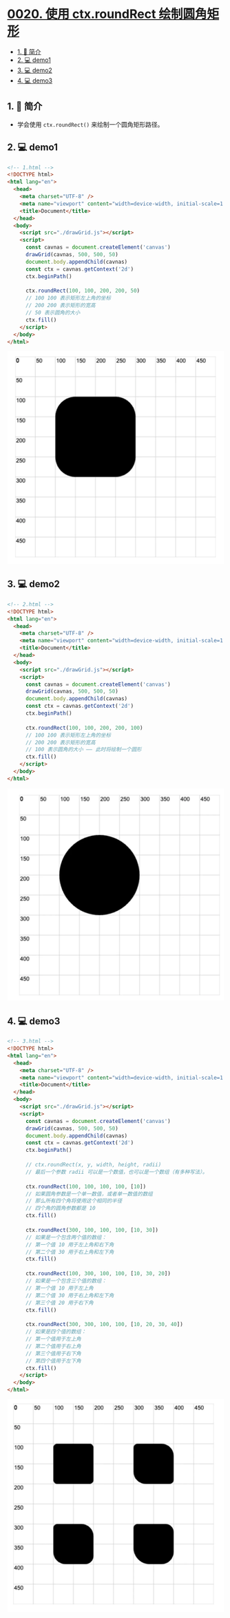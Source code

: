 # [0020. 使用 ctx.roundRect 绘制圆角矩形](https://github.com/Tdahuyou/TNotes.template/tree/main/notes/0020.%20%E4%BD%BF%E7%94%A8%20ctx.roundRect%20%E7%BB%98%E5%88%B6%E5%9C%86%E8%A7%92%E7%9F%A9%E5%BD%A2)



<!-- region:toc -->
- [1. 📝 简介](#1--简介)
- [2. 💻 demo1](#2--demo1)
- [3. 💻 demo2](#3--demo2)
- [4. 💻 demo3](#4--demo3)
<!-- endregion:toc -->

## 1. 📝 简介

- 学会使用 `ctx.roundRect()` 来绘制一个圆角矩形路径。

## 2. 💻 demo1

```html
<!-- 1.html -->
<!DOCTYPE html>
<html lang="en">
  <head>
    <meta charset="UTF-8" />
    <meta name="viewport" content="width=device-width, initial-scale=1.0" />
    <title>Document</title>
  </head>
  <body>
    <script src="./drawGrid.js"></script>
    <script>
      const cavnas = document.createElement('canvas')
      drawGrid(cavnas, 500, 500, 50)
      document.body.appendChild(cavnas)
      const ctx = cavnas.getContext('2d')
      ctx.beginPath()

      ctx.roundRect(100, 100, 200, 200, 50)
      // 100 100 表示矩形左上角的坐标
      // 200 200 表示矩形的宽高
      // 50 表示圆角的大小
      ctx.fill()
    </script>
  </body>
</html>
```

![](assets/2024-10-04-00-47-41.png)

## 3. 💻 demo2

```html
<!-- 2.html -->
<!DOCTYPE html>
<html lang="en">
  <head>
    <meta charset="UTF-8" />
    <meta name="viewport" content="width=device-width, initial-scale=1.0" />
    <title>Document</title>
  </head>
  <body>
    <script src="./drawGrid.js"></script>
    <script>
      const cavnas = document.createElement('canvas')
      drawGrid(cavnas, 500, 500, 50)
      document.body.appendChild(cavnas)
      const ctx = cavnas.getContext('2d')
      ctx.beginPath()

      ctx.roundRect(100, 100, 200, 200, 100)
      // 100 100 表示矩形左上角的坐标
      // 200 200 表示矩形的宽高
      // 100 表示圆角的大小 —— 此时将绘制一个圆形
      ctx.fill()
    </script>
  </body>
</html>
```

![](assets/2024-10-04-00-47-52.png)

## 4. 💻 demo3

```html
<!-- 3.html -->
<!DOCTYPE html>
<html lang="en">
  <head>
    <meta charset="UTF-8" />
    <meta name="viewport" content="width=device-width, initial-scale=1.0" />
    <title>Document</title>
  </head>
  <body>
    <script src="./drawGrid.js"></script>
    <script>
      const cavnas = document.createElement('canvas')
      drawGrid(cavnas, 500, 500, 50)
      document.body.appendChild(cavnas)
      const ctx = cavnas.getContext('2d')
      ctx.beginPath()

      // ctx.roundRect(x, y, width, height, radii)
      // 最后一个参数 radii 可以是一个数值，也可以是一个数组（有多种写法）。

      ctx.roundRect(100, 100, 100, 100, [10])
      // 如果圆角参数是一个单一数值，或者单一数值的数组
      // 那么所有四个角将使用这个相同的半径
      // 四个角的圆角参数都是 10
      ctx.fill()

      ctx.roundRect(300, 100, 100, 100, [10, 30])
      // 如果是一个包含两个值的数组：
      // 第一个值 10 用于左上角和右下角
      // 第二个值 30 用于右上角和左下角
      ctx.fill()

      ctx.roundRect(100, 300, 100, 100, [10, 30, 20])
      // 如果是一个包含三个值的数组：
      // 第一个值 10 用于左上角
      // 第二个值 30 用于右上角和左下角
      // 第三个值 20 用于右下角
      ctx.fill()

      ctx.roundRect(300, 300, 100, 100, [10, 20, 30, 40])
      // 如果是四个值的数组：
      // 第一个值用于左上角
      // 第二个值用于右上角
      // 第三个值用于右下角
      // 第四个值用于左下角
      ctx.fill()
    </script>
  </body>
</html>
```

![](assets/2024-10-04-00-48-02.png)
